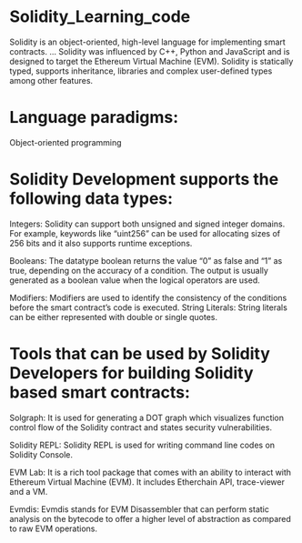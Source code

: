 # Solidity_Learning_code

Solidity is an object-oriented, high-level language for implementing smart contracts. ... Solidity was influenced by C++, Python and JavaScript and is designed to target the Ethereum Virtual Machine (EVM). Solidity is statically typed, supports inheritance, libraries and complex user-defined types among other features.

# Language paradigms: 

Object-oriented programming

# Solidity Development supports the following data types:

Integers: Solidity can support both unsigned and signed integer domains. For example, keywords like “uint256” can be used for allocating sizes of 256 bits and it also supports runtime exceptions.

Booleans: The datatype boolean returns the value “0” as false and “1” as true, depending on the accuracy of a condition. The output is usually generated as a boolean value when the logical operators are used.

Modifiers: Modifiers are used to identify the consistency of the conditions before the smart contract’s code is executed.
String Literals: String literals can be either represented with double or single quotes.

# Tools that can be used by Solidity Developers for building Solidity based smart contracts:
Solgraph: It is used for generating a DOT graph which visualizes function control flow of the Solidity contract and states security vulnerabilities.

Solidity REPL: Solidity REPL is used for writing command line codes on Solidity Console.

EVM Lab: It is a rich tool package that comes with an ability to interact with Ethereum Virtual Machine (EVM). It includes Etherchain API, trace-viewer and a VM.

Evmdis: Evmdis stands for EVM Disassembler that can perform static analysis on the bytecode to offer a higher level of abstraction as compared to raw EVM operations.
